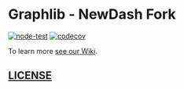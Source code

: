 # Graphlib - NewDash Fork

[![node-test](https://github.com/newdash/graphlib/actions/workflows/nodejs.yml/badge.svg)](https://github.com/newdash/graphlib/actions/workflows/nodejs.yml)
[![codecov](https://codecov.io/gh/newdash/graphlib/branch/main/graph/badge.svg?token=fiCYkiPBex)](https://codecov.io/gh/newdash/graphlib)

To learn more [see our Wiki](https://github.com/cpettitt/graphlib/wiki).

## [LICENSE](./LICENSE)
